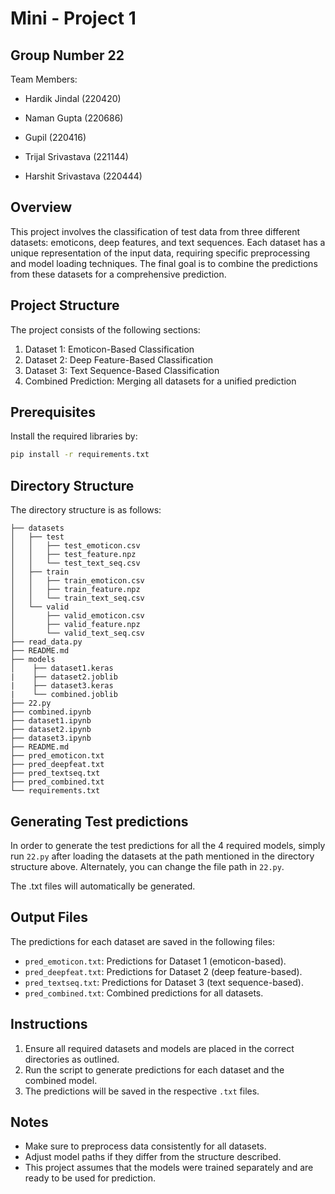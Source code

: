 # Mini - Project 1
## Group Number 22

Team Members:

- Hardik Jindal (220420) 

- Naman Gupta (220686)

- Gupil (220416) 

- Trijal Srivastava (221144) 

- Harshit Srivastava (220444) 


## Overview
This project involves the classification of test data from three different datasets: emoticons, deep features, and text sequences. Each dataset has a unique representation of the input data, requiring specific preprocessing and model loading techniques. The final goal is to combine the predictions from these datasets for a comprehensive prediction.

## Project Structure
The project consists of the following sections:
1. Dataset 1: Emoticon-Based Classification
2. Dataset 2: Deep Feature-Based Classification
3. Dataset 3: Text Sequence-Based Classification
4. Combined Prediction: Merging all datasets for a unified prediction

## Prerequisites

Install the required libraries by:
```bash
pip install -r requirements.txt
```

## Directory Structure
The directory structure is as follows:
```
├── datasets
│   ├── test
│   │   ├── test_emoticon.csv
│   │   ├── test_feature.npz
│   │   └── test_text_seq.csv
│   ├── train
│   │   ├── train_emoticon.csv
│   │   ├── train_feature.npz
│   │   └── train_text_seq.csv
│   └── valid
│       ├── valid_emoticon.csv
│       ├── valid_feature.npz
│       └── valid_text_seq.csv
├── read_data.py
├── README.md
├── models
│    ├── dataset1.keras
|    ├── dataset2.joblib
|    ├── dataset3.keras
|    └── combined.joblib
├── 22.py
├── combined.ipynb
├── dataset1.ipynb
├── dataset2.ipynb
├── dataset3.ipynb
├── README.md
├── pred_emoticon.txt
├── pred_deepfeat.txt
├── pred_textseq.txt
├── pred_combined.txt
└── requirements.txt
```
## Generating Test predictions
In order to generate the test predictions for all the 4 required models, simply run `22.py` after loading the datasets at the path mentioned in the directory structure above. Alternately, you can change the file path in `22.py`.

The .txt files will automatically be generated.

## Output Files
The predictions for each dataset are saved in the following files:
- `pred_emoticon.txt`: Predictions for Dataset 1 (emoticon-based).
- `pred_deepfeat.txt`: Predictions for Dataset 2 (deep feature-based).
- `pred_textseq.txt`: Predictions for Dataset 3 (text sequence-based).
- `pred_combined.txt`: Combined predictions for all datasets.

## Instructions
1. Ensure all required datasets and models are placed in the correct directories as outlined.
2. Run the script to generate predictions for each dataset and the combined model.
3. The predictions will be saved in the respective `.txt` files.

## Notes
- Make sure to preprocess data consistently for all datasets.
- Adjust model paths if they differ from the structure described.
- This project assumes that the models were trained separately and are ready to be used for prediction.
